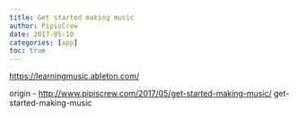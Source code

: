 ```yaml
---
title: Get started making music
author: PipisCrew
date: 2017-05-10
categories: [app]
toc: true
---
```


https://learningmusic.ableton.com/

origin - http://www.pipiscrew.com/2017/05/get-started-making-music/ get-started-making-music
